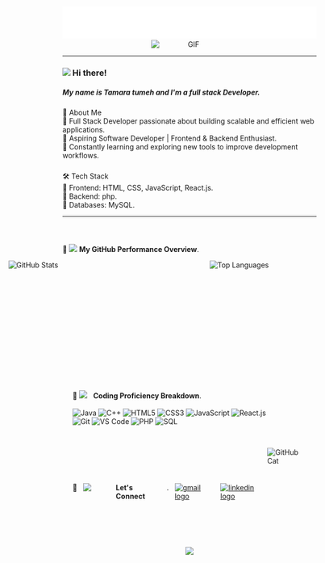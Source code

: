 
<img src="https://raw.githubusercontent.com/tamaratumeh/tamaratumeh/main/name.svg" alt="Tamara Tumeh" />
<div align="center" style="display: flex; align-items: center; justify-content: center;" > 
<img align="center" style="display: flex; align-items: center; justify-content: center;" src="https://camo.githubusercontent.com/bf913964f9d3491c2f2420127261163159e2ec40f91b837f8b7b69d9081a44b2/68747470733a2f2f6d656469612e67697068792e636f6d2f6d656469612f76312e59326c6b505463354d4749334e6a45784f486b7861574a70614756305a5735714d6e6b3061487036623235734d6a4a6b636a41776448633164574977637a56796244687161695a6c634431324d563970626e526c636d35686246396e61575a66596e6c666157516d5933513963772f7061547a37555a625066545a4652596e6e422f67697068792e676966" width="30%" alt="GIF">
</div>
<hr>
<h3 ><img src = "https://raw.githubusercontent.com/MartinHeinz/MartinHeinz/master/wave.gif" width = 30px> Hi there! </h3>
<h5 align="left">My name is Tamara tumeh and I'm a full stack Developer.</h5>

###

<p align="left">🚀 About Me<br>🔹 Full Stack Developer passionate about building scalable and efficient web applications.<br>🔹 Aspiring Software Developer | Frontend & Backend Enthusiast.<br>🔹 Constantly learning and exploring new tools to improve development workflows.</p>

###

<p align="left">🛠️ Tech Stack<br>🔹 Frontend: HTML, CSS, JavaScript, React.js.<br>🔹 Backend: php.<br>🔹 Databases:  MySQL.</p>
<hr>

###
<br>

🔹 <img src = "https://i.pinimg.com/originals/65/c4/f4/65c4f452571be1261e9c623f7da488ac.gif" width = 35px> **My GitHub Performance Overview**.</h4>
<div align= "left" style="display: flex; justify-content: center;gap: 40px; ">
  <img src="https://github-readme-stats.vercel.app/api?username=tamaratumeh&show_icons=true&theme=dark&hide_border=true" 
       alt="GitHub Stats"
       height="200px"
       width="359px"/>
  <img src="https://github-readme-stats.vercel.app/api/top-langs/?username=tamaratumeh&layout=compact&theme=dark&hide_border=true" 
       alt="Top Languages"
       height="200px"
       width="320px"/>
</div>

###

<div align= "left"  style="display: flex; align-items: center; justify-content: center; padding: 20px;">
<div style="display: grid; flex-direction: column; gap: 30px;">
<div style="display: flex; gap: 12px;  margin-bottom: 70px;">
  
🔹 <img src="https://media.giphy.com/media/WUlplcMpOCEmTGBtBW/giphy.gif" width="35"> &nbsp; **Coding Proficiency Breakdown**.<br> <br> 
![Java](https://img.shields.io/badge/Java-ED8B00?style=for-the-badge&logo=openjdk&logoColor=white)
![C++](https://img.shields.io/badge/C++-00599C?style=for-the-badge&logo=c%2B%2B&logoColor=white)
![HTML5](https://img.shields.io/badge/HTML5-E44D27?style=for-the-badge&logo=html5&logoColor=white)
![CSS3](https://img.shields.io/badge/CSS3-1572B6?style=for-the-badge&logo=css3)
![JavaScript](https://img.shields.io/badge/JavaScript-F7DF1C?style=for-the-badge&logo=javascript&logoColor=black)
![React.js](https://img.shields.io/badge/React.js-282C34?style=for-the-badge&logo=react)
![Git](https://img.shields.io/badge/Git-F05032?style=for-the-badge&logo=git&logoColor=white)
![VS Code](https://img.shields.io/badge/VSCode-007ACC?style=for-the-badge&logo=visual-studio-code)
![PHP](https://img.shields.io/badge/PHP-777BB4?style=for-the-badge&logo=php&logoColor=white)
![SQL](https://img.shields.io/badge/SQL-4479A1?style=for-the-badge&logo=sql&logoColor=white)
    </div>
    <div style="display: flex; gap: 12px;">
🔹 <img src="https://github.com/SP-XD/SP-XD/blob/main/images/message.gif?raw=true" width="35" />&nbsp;&nbsp; **Let's Connect**. <br><br> 
      <a href="mailto:tamaratumeh5@gmail.com" target="_blank">
        <img src="https://img.shields.io/static/v1?message=Gmail&logo=gmail&label=&color=D14836&logoColor=white&labelColor=&style=for-the-badge" height="35" alt="gmail logo" />
      </a>
      <a href="https://www.linkedin.com/in/tamara-tumeh-558678350/" target="_blank">
        <img src="https://img.shields.io/static/v1?message=LinkedIn&logo=linkedin&label=&color=0077B5&logoColor=white&labelColor=&style=for-the-badge" height="35" alt="linkedin logo" />
      </a>
    </div>
  </div>
  <img src="undefined - Imgur.gif"alt="GitHub Cat" width="120">
</div>
<p align="center">
  <img src="https://capsule-render.vercel.app/api?type=waving&color=FF69B4&height=120&section=footer&width=100%"/>
</p>



